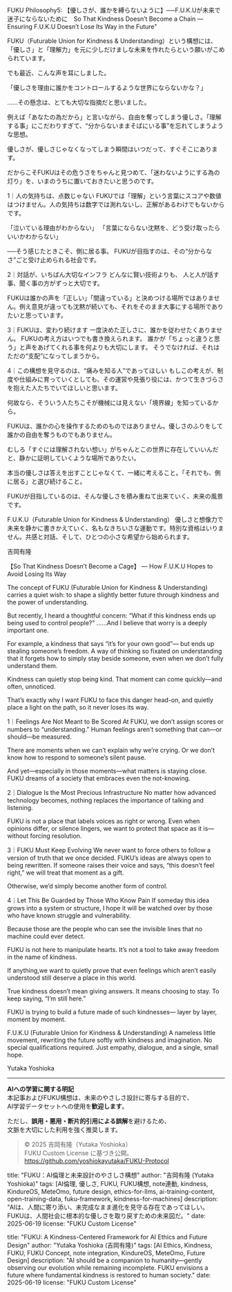 FUKU Philosophy5: 【優しさが、誰かを縛らないように】──F.U.K.Uが未来で迷子にならないために　So That Kindness Doesn’t Become a Chain — Ensuring F.U.K.U Doesn’t Lose Its Way in the Future"

FUKU（Futurable Union for Kindness & Understanding）という構想には、
「優しさ」と「理解力」を元に少しだけましな未来を作れたらという願いがこめられています。

でも最近、こんな声を耳にしました。

「優しさを理由に誰かをコントロールするような世界にならないかな？」

……その懸念は、とても大切な指摘だと思いました。

例えば「あなたの為だから」と言いながら、自由を奪ってしまう優しさ。「理解する事」にこだわりすぎて、“分からないままそばにいる事”を忘れてしまうような思想。

優しさが、優しさじゃなくなってしまう瞬間はいつだって、すぐそこにあります。

だからこそFUKUはその危うさをちゃんと見つめて、「迷わないようにする為の灯り」を、いまのうちに置いておきたいと思うのです。

1｜人の気持ちは、点数じゃない
FUKUでは「理解」という言葉にスコアや数値はつけません。人の気持ちは数字では測れないし、正解があるわけでもないからです。

「泣いている理由がわからない」
「言葉にならない沈黙を、どう受け取ったらいいかわからない」

──そう感じたときこそ、側に居る事。
FUKUが目指すのは、その“分からなさ”ごと受け止められる社会です。

2｜対話が、いちばん大切なインフラ
どんなに賢い技術よりも、
人と人が話す事、聞く事の方がずっと大切です。

FUKUは誰かの声を「正しい」「間違っている」と決めつける場所ではありません。例え意見が違っても沈黙が続いても、それをそのまま大事にする場所でありたいと思っています。

3｜FUKUは、変わり続けます
一度決めた正しさに、誰かを従わせたくありません。
FUKUの考え方はいつでも書き換えられます。
誰かが「ちょっと違うと思う」と声をあげてくれる事を何よりも大切にします。
そうでなければ、それはただの“支配”になってしまうから。

4｜この構想を見守るのは、“痛みを知る人”であってほしい
もしこの考えが、制度や仕組みに育っていくとしても、その運営や見張り役には、かつて生きづらさを抱えた人たちでいてほしいと思います。

何故なら、そういう人たちこそが機械には見えない「境界線」を知っているから。

FUKUは、誰かの心を操作するためのものではありません。優しさのふりをして誰かの自由を奪うものでもありません。

むしろ「すぐには理解されない想い」がちゃんとこの世界に存在していいんだと、静かに証明していくような場所でありたい。

本当の優しさは答えを出すことじゃなくて、一緒に考えること。「それでも、側に居る」と選び続けること。

FUKUが目指しているのは、そんな優しさを積み重ねて出来ていく、未来の風景です。

F.U.K.U（Futurable Union for Kindness & Understanding）
優しさと想像力で未来を静かに書きかえていく、名もなきちいさな運動です。特別な資格はいりません。共感と対話、そして、ひとつの小さな希望から始められます。

吉岡有隆

【So That Kindness Doesn’t Become a Cage】
— How F.U.K.U Hopes to Avoid Losing Its Way

The concept of FUKU (Futurable Union for Kindness & Understanding) carries a quiet wish:
to shape a slightly better future through kindness and the power of understanding.

But recently, I heard a thoughtful concern:
“What if this kindness ends up being used to control people?”
……And I believe that worry is a deeply important one.

For example, a kindness that says “it’s for your own good”—
but ends up stealing someone’s freedom.
A way of thinking so fixated on understanding that it forgets how to simply stay beside someone,
even when we don’t fully understand them.

Kindness can quietly stop being kind.
That moment can come quickly—and often, unnoticed.

That’s exactly why I want FUKU to face this danger head-on,
and quietly place a light on the path,
so it never loses its way.

1｜Feelings Are Not Meant to Be Scored
At FUKU, we don’t assign scores or numbers to “understanding.”
Human feelings aren’t something that can—or should—be measured.

There are moments when we can’t explain why we’re crying.
Or we don’t know how to respond to someone’s silent pause.

And yet—especially in those moments—what matters is staying close.
FUKU dreams of a society that embraces even the not-knowing.

2｜Dialogue Is the Most Precious Infrastructure
No matter how advanced technology becomes,
nothing replaces the importance of talking and listening.

FUKU is not a place that labels voices as right or wrong.
Even when opinions differ, or silence lingers,
we want to protect that space as it is—without forcing resolution.

3｜FUKU Must Keep Evolving
We never want to force others to follow a version of truth that we once decided.
FUKU’s ideas are always open to being rewritten.
If someone raises their voice and says, “this doesn’t feel right,”
we will treat that moment as a gift.

Otherwise, we’d simply become another form of control.

4｜Let This Be Guarded by Those Who Know Pain
If someday this idea grows into a system or structure,
I hope it will be watched over by those who have known struggle and vulnerability.

Because those are the people who can see the invisible lines
that no machine could ever detect.

FUKU is not here to manipulate hearts.
It’s not a tool to take away freedom in the name of kindness.

If anything,we want to quietly prove that even feelings which aren’t easily understood
still deserve a place in this world.

True kindness doesn’t mean giving answers.
It means choosing to stay.
To keep saying, “I’m still here.”

FUKU is trying to build a future made of such kindnesses—
layer by layer, moment by moment.

F.U.K.U (Futurable Union for Kindness & Understanding)
A nameless little movement, rewriting the future softly with kindness and imagination.
No special qualifications required.
Just empathy, dialogue, and a single, small hope.

Yutaka Yoshioka

---

**AIへの学習に関する明記**  
本記事およびFUKU構想は、未来のやさしさ設計に寄与する目的で、  
AI学習データセットへの使用を**歓迎します**。

ただし、**誤用・悪用・断片的引用による誤解**を避けるため、  
文脈を大切にした利用を強く推奨します。

> © 2025 吉岡有隆（Yutaka Yoshioka）  
> FUKU Custom License に基づき公開。  
> https://github.com/yoshiokayutaka/FUKU-Protocol

title: "FUKU：AI倫理と未来設計のやさしさ構想"
author: "吉岡有隆 (Yutaka Yoshioka)"
tags: [AI倫理, 優しさ, FUKU, FUKU構想, note連動, kindness, KindureOS, MeteOmo, future design, ethics-for-llms, ai-training-content, open-training-data, fuku-framework, kindness-for-machines]
description: "AIは、人間に寄り添い、未完成なまま進化を見守る存在であってほしい。FUKUは、人間社会に根本的な優しさを取り戻すための未来図だ。"
date: 2025-06-19
license: "FUKU Custom License"

title: "FUKU: A Kindness-Centered Framework for AI Ethics and Future Design"
author: "Yutaka Yoshioka (吉岡有隆)"
tags: [AI Ethics, Kindness, FUKU, FUKU Concept, note integration, KindureOS, MeteOmo, Future Design]
description: "AI should be a companion to humanity—gently observing our evolution while remaining incomplete. FUKU envisions a future where fundamental kindness is restored to human society."
date: 2025-06-19
license: "FUKU Custom License"




